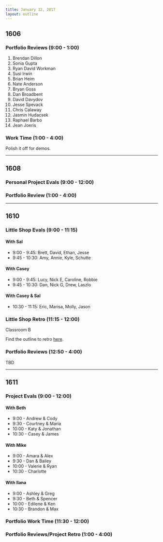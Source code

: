 ```yaml
---
title: January 12, 2017
layout: outline
---
```



## 1606

### Portfolio Reviews (9:00 - 1:00)

1. Brendan Dillon
1. Sonia Gupta
1. Ryan David Workman
1. Susi Irwin
1. Brian Heim
1. Nate Anderson
1. Bryan Goss
1. Dan Broadbent
1. David Davydov
1. Jesse Spevack
1. Chris Calaway
1. Jasmin Hudacsek
1. Raphael Barbo
1. Jean Joeris

### Work Time (1:00 - 4:00)

Polish it off for demos.

***

## 1608

### Personal Project Evals (9:00 - 12:00)

### Portfolio Review (1:00 - 4:00)

***

## 1610

### Little Shop Evals (9:00 - 11:15)

#### With Sal
* 9:00 - 9:45: Brett, David, Ethan, Jesse
* 9:45 - 10:30: Amy, Annie, Kyle, Schutte

#### With Casey
* 9:00 - 9:45: Lucy, Nick E, Caroline, Robbie
* 9:45 - 10:30: Dan, Nick G, Drew, Laszlo

#### With Casey & Sal
* 10:30 - 11:15: Eric, Marisa, Molly, Jason

### Little Shop Retro (11:15 - 12:00)

Classroom B

Find the outline to retro [here](https://gist.github.com/Carmer/6740234b23f629aac7b621dbea4d21b8).

### Portfolio Reviews (12:50 - 4:00)

TBD

***

## 1611

### Project Evals (9:00 - 12:00)
#### With Beth
* 9:00 - Andrew & Cody
* 9:30 - Courtney & Maria
* 10:00 - Katy & Jonathan
* 10:30 - Casey & James

#### With Mike
* 9:00 - Amara & Alex
* 9:30 - Dan & Bailey
* 10:00 - Valerie & Ryan
* 10:30 - Charlotte

#### With Ilana
* 9:00 - Ashley & Greg
* 9:30 - Beth & Spencer
* 10:00 - Edilene & Ken
* 10:30 - Brandon & Max


### Portfolio Work Time (11:30 - 12:00)

### Portfolio Reviews/Project Retro (1:00 - 4:00)
